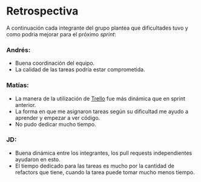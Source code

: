 # Retrospectiva

A continuación cada integrante del grupo plantea que dificultades tuvo y como podria mejorar para el próximo *sprint*:

### Andrés:

* Buena coordinación del equipo.
* La calidad de las tareas podría estar comprometida.

### Matías:

* La manera de la utilización de [Trello](http://www.trello.com) fue más dinámica que en sprint anterior.
* La forma en que me asignaron tareas según su dificultad me ayudo a aprender y empezar a ver código.
* No pudo dedicar mucho tiempo.

### JD:

* Buena dinámica entre los integrantes, los pull requests independientes ayudaron en esto.
* El tiempo dedicado para las tareas es mucho por la cantidad de refactors que tiene, cuando la tarea puede tomar mucho menos tiempo.
